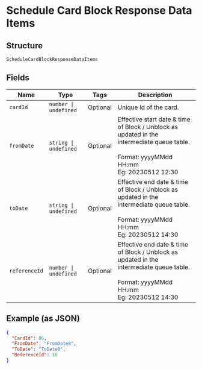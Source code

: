 
# Schedule Card Block Response Data Items

## Structure

`ScheduleCardBlockResponseDataItems`

## Fields

| Name | Type | Tags | Description |
|  --- | --- | --- | --- |
| `cardId` | `number \| undefined` | Optional | Unique Id of the card. |
| `fromDate` | `string \| undefined` | Optional | Effective start date & time of Block / Unblock as updated in the intermediate queue table.<br><br>Format: yyyyMMdd HH:mm<br>Eg: 20230512 12:30 |
| `toDate` | `string \| undefined` | Optional | Effective end date & time of Block / Unblock as updated in the intermediate queue table.<br><br>Format: yyyyMMdd HH:mm<br>Eg: 20230512 14:30 |
| `referenceId` | `number \| undefined` | Optional | Effective end date & time of Block / Unblock as updated in the intermediate queue table.<br><br>Format: yyyyMMdd HH:mm<br>Eg: 20230512 14:30 |

## Example (as JSON)

```json
{
  "CardId": 86,
  "FromDate": "FromDate8",
  "ToDate": "ToDate8",
  "ReferenceId": 10
}
```

